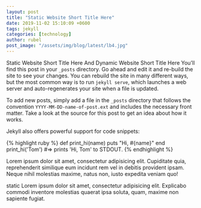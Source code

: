 ```yaml
---
layout: post
title: "Static Website Short Title Here"
date: 2019-11-02 15:10:09 +0600
tags: jekyll
categories: [technology]
author: rubel
post_image: "/assets/img/blog/latest/lb4.jpg"
---
```

Static Website Short Title Here And Dynamic Website Short Title Here You’ll find this post in your `_posts` directory. Go ahead and edit it and re-build the site to see your changes. You can rebuild the site in many different ways, but the most common way is to run `jekyll serve`, which launches a web server and auto-regenerates your site when a file is updated.

To add new posts, simply add a file in the `_posts` directory that follows the convention `YYYY-MM-DD-name-of-post.ext` and includes the necessary front matter. Take a look at the source for this post to get an idea about how it works.

Jekyll also offers powerful support for code snippets:

{% highlight ruby %}
def print_hi(name)
  puts "Hi, #{name}"
end
print_hi('Tom')
#=> prints 'Hi, Tom' to STDOUT.
{% endhighlight %}

Lorem ipsum dolor sit amet, consectetur adipisicing elit. Cupiditate quia, reprehenderit similique eum incidunt rem vel in debitis provident ipsam. Neque nihil molestias maxime, natus non, iusto expedita veniam quo!

static Lorem ipsum dolor sit amet, consectetur adipisicing elit. Explicabo commodi inventore molestias quaerat ipsa soluta, quam, maxime non sapiente fugiat.
